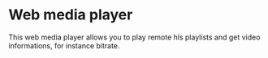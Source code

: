 # Web media player
This web media player allows you to play remote hls playlists and get video informations, for instance bitrate.

